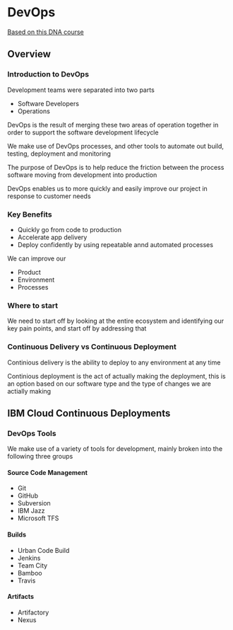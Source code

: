 # DevOps

[Based on this DNA course](https://developer.ibm.com/africa/skills/DevOps/)

## Overview

### Introduction to DevOps

Development teams were separated into two parts

- Software Developers
- Operations

DevOps is the result of merging these two areas of operation together in order to support the software development lifecycle

We make use of DevOps processes, and other tools to automate out build, testing, deployment and monitoring

The purpose of DevOps is to help reduce the friction between the process software moving from development into production

DevOps enables us to more quickly and easily improve our project in response to customer needs

### Key Benefits

- Quickly go from code to production
- Accelerate app delivery
- Deploy confidently by using repeatable annd automated processes

We can improve our

- Product
- Environment
- Processes

### Where to start

We need to start off by looking at the entire ecosystem and identifying our key pain points, and start off by addressing that

### Continuous Delivery vs Continuous Deployment

Continious delivery is the ability to deploy to any environment at any time

Continious deployment is the act of actually making the deployment, this is an option based on our software type and the type of changes we are actially making

## IBM Cloud Continuous Deployments

### DevOps Tools

We make use of a variety of tools for development, mainly broken into the following three groups

#### Source Code Management

- Git
- GitHub
- Subversion
- IBM Jazz
- Microsoft TFS

#### Builds

- Urban Code Build
- Jenkins
- Team City
- Bamboo
- Travis

#### Artifacts

- Artifactory
- Nexus